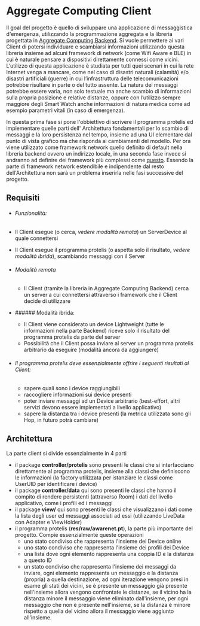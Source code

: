# Aggregate Computing Client

Il goal del progetto è quello di sviluppare una applicazione di messaggistica d'emergenza, utilizzando la programmazione aggregata e la libreria progettata in [Aggregate Computing Backend](https://github.com/matteozattoni/Aggregate-Computing-Backend). Si vuole permettere ai vari Client di potersi individuare e scambiarsi informazioni utilizzando questa libreria insieme ad alcuni framework di network (come Wifi Aware e BLE) in cui è naturale pensare a dispositivi direttamente connessi come vicini.
L’utilizzo di questa applicazione è studiata per tutti quei scenari in cui la rete Internet venga a mancare, come nel caso di disastri naturali (calamità) e/o disastri artificiali (guerre) in cui l’infrastruttura delle telecomunicazioni potrebbe risultare in parte o del tutto assente. La natura dei messaggi potrebbe essere varia, non solo testuale ma anche scambio di informazioni sulla propria posizione e relative distanze, oppure con l’utilizzo sempre maggiore degli Smart Watch anche informazioni di natura medica come ad esempio parametri vitali (in caso di emergenza).

In questa prima fase si pone l'obbiettivo di scrivere il programma protelis ed implementare quelle parti dell' Architettura fondamentali per lo scambio di messaggi e la loro persistenza nel tempo, insieme ad una UI elementare dal punto di vista grafico ma che risponda ai cambiamenti del modello. Per ora viene utilizzato come framework network quello definito di default nella libreria backend ovvero un indirizzo locale, in una seconda fase invece si andranno ad definire dei framework più complessi come [questo](https://developer.android.com/guide/topics/connectivity/wifi-aware). Essendo la parte di framework network estendibile e indipendente dal resto dell'Architettura non sarà un problema inserirla nelle fasi successive del progetto.

## **Requisiti**

*  ###### Funzionalità:
  * Il Client esegue (o cerca, *vedere modalità remota*) un ServerDevice al quale connettersi
  * Il Client esegue il programma protelis (o aspetta solo il risultato, *vedere modalità ibrida*), scambiando messaggi con il Server


* ###### Modalità remota
  - Il Client (tramite la libreria in Aggregate Computing Backend) cerca un server a cui connettersi attraverso i framework che il Client decide di utilizzare


* ###### Modalità ibrida:
  - Il Client viene considerato un device Lightweight (tutte le informazioni nella parte Backend) riceve solo il risultato del programma protelis da parte del server
  - Possibilità che il Client possa inviare al server un programma protelis arbitrario da eseguire (modalità ancora da aggiungere)


* ###### Il programma protelis deve essenzialmente offrire i seguenti risultati al Client:
  - sapere quali sono i device raggiungibili
  - raccogliere informazioni sui device presenti
  - poter inviare messaggi ad un Device arbitrario (best-effort, altri servizi devono essere implementati a livello applicativo)
  - sapere la distanza tra i device presenti (la metrica utilizzata sono gli Hop, in futuro potrà cambiare)

## **Architettura**

La parte client si divide essenzialmente in 4 parti

* il package **controller/protelis** sono presenti le classi che si interfacciano direttamente al programma protelis, insieme alla classi che definiscono le informazioni (la factory utilizzata per istanziare le classi come UserUID per identificare i device)
* il package **controller/data** qui sono presenti le classi che hanno il compito di rendere persistenti (attraverso Room) i dati del livello applicativo, come i profili ed i messaggi
* il package **view/** qui sono presenti le classi che visualizzano i dati come la lista degli user ed messaggi associati ad essi (utilizzando LiveData con Adapter e ViewHolder)
* il programma protelis (**res/raw/awarenet.pt**), la parte più importante del progetto. Compie essenzialmente queste operazioni
  - uno stato condiviso che rappresenta l'insieme dei Device online
  - uno stato condiviso che rappresenta l'insieme dei profili dei Device
  - una lista dove ogni elemento rappresenta una coppia ID e la distanza a questo ID
  - un stato condiviso che rappresenta l'insieme dei messaggi da inviare, ogni elemento rappresenta un messaggio e la distanza (propria) a quella destinazione, ad ogni iterazione vengono presi in esame gli stati dei vicini, se è presente un messaggio già presente nell'insieme allora vengono confrontate le distanze, se il vicino ha la distanza minore il messaggio viene eliminato dall'insieme, per ogni messaggio che non è presente nell'insieme, se la distanza è minore rispetto a quella del vicino allora il messaggio viene aggiunto all'insieme.
